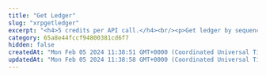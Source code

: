 ```yaml
---
title: "Get Ledger"
slug: "xrpgetledger"
excerpt: "<h4>5 credits per API call.</h4><br/><p>Get ledger by sequence.</p>"
category: 65a8e44fccf94800381cd6f7
hidden: false
createdAt: "Mon Feb 05 2024 11:38:51 GMT+0000 (Coordinated Universal Time)"
updatedAt: "Mon Feb 05 2024 11:38:58 GMT+0000 (Coordinated Universal Time)"
---
```

